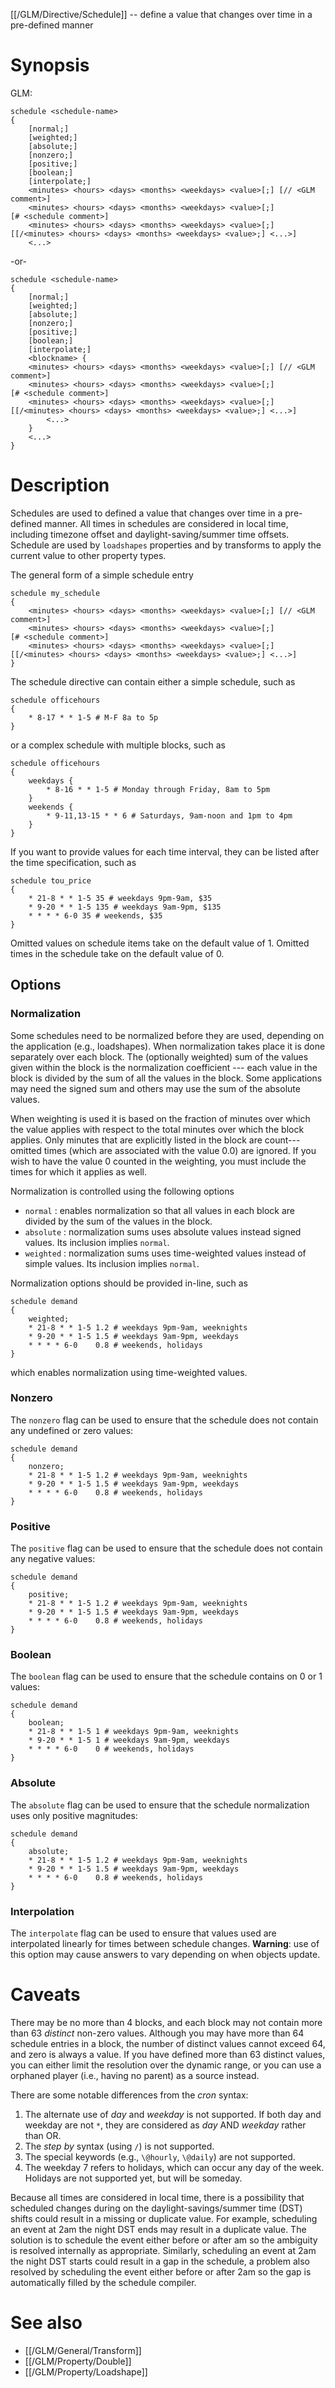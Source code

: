 [[/GLM/Directive/Schedule]] -- define a value that changes over time in a pre-defined manner

# Synopsis

GLM:

~~~
schedule <schedule-name> 
{
    [normal;]
    [weighted;]
    [absolute;]
    [nonzero;]
    [positive;]
    [boolean;]
    [interpolate;]
    <minutes> <hours> <days> <months> <weekdays> <value>[;] [// <GLM comment>]
    <minutes> <hours> <days> <months> <weekdays> <value>[;] [# <schedule comment>]
    <minutes> <hours> <days> <months> <weekdays> <value>[;] [[/<minutes> <hours> <days> <months> <weekdays> <value>;] <...>]
    <...>
~~~

-or-

~~~
schedule <schedule-name> 
{
    [normal;]
    [weighted;]
    [absolute;]
    [nonzero;]
    [positive;]
    [boolean;]
    [interpolate;]
    <blockname> {
    <minutes> <hours> <days> <months> <weekdays> <value>[;] [// <GLM comment>]
    <minutes> <hours> <days> <months> <weekdays> <value>[;] [# <schedule comment>]
    <minutes> <hours> <days> <months> <weekdays> <value>[;] [[/<minutes> <hours> <days> <months> <weekdays> <value>;] <...>]
        <...>
    }
    <...>
}
~~~

# Description

Schedules are used to defined a value that changes over time in a pre-defined manner. All times in schedules are considered in local time, including timezone offset and daylight-saving/summer time offsets. Schedule are used by `loadshapes` properties and by transforms to apply the current value to other property types.

The general form of a simple schedule entry

~~~
schedule my_schedule 
{
    <minutes> <hours> <days> <months> <weekdays> <value>[;] [// <GLM comment>]
    <minutes> <hours> <days> <months> <weekdays> <value>[;] [# <schedule comment>]
    <minutes> <hours> <days> <months> <weekdays> <value>[;] [[/<minutes> <hours> <days> <months> <weekdays> <value>;] <...>]
}
~~~

The schedule directive can contain either a simple schedule, such as

~~~
schedule officehours 
{
    * 8-17 * * 1-5 # M-F 8a to 5p
}
~~~

or a complex schedule with multiple blocks, such as

~~~
schedule officehours 
{
    weekdays {
        * 8-16 * * 1-5 # Monday through Friday, 8am to 5pm
    }
    weekends {
        * 9-11,13-15 * * 6 # Saturdays, 9am-noon and 1pm to 4pm
    }
}
~~~

If you want to provide values for each time interval, they can be listed after the time specification, such as

~~~
schedule tou_price 
{
    * 21-8 * * 1-5 35 # weekdays 9pm-9am, $35
    * 9-20 * * 1-5 135 # weekdays 9am-9pm, $135
    * * * * 6-0 35 # weekends, $35
}
~~~

Omitted values on schedule items take on the default value of 1. Omitted times in the schedule take on the default value of 0.

## Options

### Normalization

Some schedules need to be normalized before they are used, depending on the application (e.g., loadshapes). When normalization takes place it is done separately over each block. The (optionally weighted) sum of the values given within the block is the normalization coefficient --- each value in the block is divided by the sum of all the values in the block. Some applications may need the signed sum and others may use the sum of the absolute values.

When weighting is used it is based on the fraction of minutes over which the value applies with respect to the total minutes over which the block applies. Only minutes that are explicitly listed in the block are count---omitted times (which are associated with the value 0.0) are ignored. If you wish to have the value 0 counted in the weighting, you must include the times for which it applies as well.

Normalization is controlled using the following options

- `normal` : enables normalization so that all values in each block are divided by the sum of the values in the block.
- `absolute` : normalization sums uses absolute values instead signed values. Its inclusion implies `normal`.
- `weighted` : normalization sums uses time-weighted values instead of simple values. Its inclusion implies `normal`.

Normalization options should be provided in-line, such as

~~~
schedule demand 
{
    weighted;
    * 21-8 * * 1-5 1.2 # weekdays 9pm-9am, weeknights
    * 9-20 * * 1-5 1.5 # weekdays 9am-9pm, weekdays
    * * * * 6-0    0.8 # weekends, holidays
}
~~~

which enables normalization using time-weighted values.

### Nonzero

The `nonzero` flag can be used to ensure that the schedule does not contain any undefined or zero values:

~~~
schedule demand 
{
    nonzero;
    * 21-8 * * 1-5 1.2 # weekdays 9pm-9am, weeknights
    * 9-20 * * 1-5 1.5 # weekdays 9am-9pm, weekdays
    * * * * 6-0    0.8 # weekends, holidays
}
~~~

### Positive

The `positive` flag can be used to ensure that the schedule does not contain any negative values:

~~~
schedule demand 
{
    positive;
    * 21-8 * * 1-5 1.2 # weekdays 9pm-9am, weeknights
    * 9-20 * * 1-5 1.5 # weekdays 9am-9pm, weekdays
    * * * * 6-0    0.8 # weekends, holidays
}
~~~

### Boolean

The `boolean` flag can be used to ensure that the schedule contains on 0 or 1 values:

~~~
schedule demand 
{
    boolean;
    * 21-8 * * 1-5 1 # weekdays 9pm-9am, weeknights
    * 9-20 * * 1-5 1 # weekdays 9am-9pm, weekdays
    * * * * 6-0    0 # weekends, holidays
}
~~~

### Absolute

The `absolute` flag can be used to ensure that the schedule normalization uses only positive magnitudes:

~~~
schedule demand 
{
    absolute;
    * 21-8 * * 1-5 1.2 # weekdays 9pm-9am, weeknights
    * 9-20 * * 1-5 1.5 # weekdays 9am-9pm, weekdays
    * * * * 6-0    0.8 # weekends, holidays
}
~~~

### Interpolation

The `interpolate` flag can be used to ensure that values used are
interpolated linearly for times between schedule changes. **Warning**:
use of this option may cause answers to vary depending on when objects
update.

# Caveats

There may be no more than 4 blocks, and each block may not contain more
than 63 *distinct* non-zero values. Although you may have more than 64
schedule entries in a block, the number of distinct values cannot exceed
64, and zero is always a value. If you have defined more than 63
distinct values, you can either limit the resolution over the dynamic
range, or you can use a orphaned player (i.e., having no parent) as a
source instead.

There are some notable differences from the *cron* syntax:

1.  The alternate use of *day* and *weekday* is not supported. If both
    day and weekday are not `*`, they are considered as *day* AND
    *weekday* rather than OR.
2.  The *step by* syntax (using `/`) is not supported.
3.  The special keywords (e.g., `\@hourly`, `\@daily`) are not supported.
4.  The weekday 7 refers to holidays, which can occur any day of the
    week. Holidays are not supported yet, but will be someday.

Because all times are considered in local time, there is a possibility
that scheduled changes during on the daylight-savings/summer time (DST)
shifts could result in a missing or duplicate value. For example,
scheduling an event at 2am the night DST ends may result in a duplicate
value. The solution is to schedule the event either before or after am
so the ambiguity is resolved internally as appropriate. Similarly,
scheduling an event at 2am the night DST starts could result in a gap in
the schedule, a problem also resolved by scheduling the event either
before or after 2am so the gap is automatically filled by the schedule
compiler.

# See also

- [[/GLM/General/Transform]]
- [[/GLM/Property/Double]]
- [[/GLM/Property/Loadshape]]
